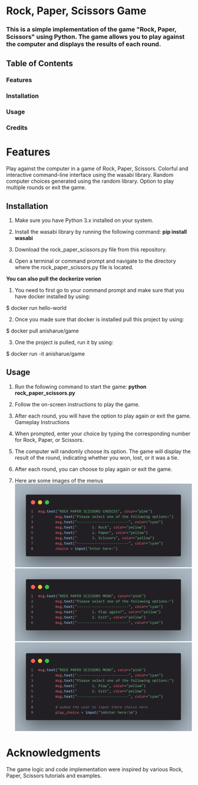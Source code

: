 # Rock, Paper, Scissors Game
### This is a simple implementation of the game "Rock, Paper, Scissors" using Python. The game allows you to play against the computer and displays the results of each round.

## Table of Contents
### Features
### Installation
### Usage
### Credits


# Features

Play against the computer in a game of Rock, Paper, Scissors.
Colorful and interactive command-line interface using the wasabi library.
Random computer choices generated using the random library.
Option to play multiple rounds or exit the game.

## Installation

1. Make sure you have Python 3.x installed on your system.
 
2. Install the wasabi library by running the following command:
**pip install wasabi**

3. Download the rock_paper_scissors.py file from this repository.

4. Open a terminal or command prompt and navigate to the directory where the rock_paper_scissors.py file is located.

**You can also pull the dockerize verion**

1. You need to first go to your command prompt and make sure that you have docker installed by using:

$ docker run hello-world 

2. Once you made sure that docker is installed pull this project by using:

$ docker pull anisharue/game

3. One the project is pulled, run it by using:

$ docker run -it anisharue/game



## Usage

1. Run the following command to start the game:
**python rock_paper_scissors.py**

2. Follow the on-screen instructions to play the game.

3. After each round, you will have the option to play again or exit the game.
Gameplay Instructions

3. When prompted, enter your choice by typing the corresponding number for Rock, Paper, or Scissors.

4. The computer will randomly choose its option.
The game will display the result of the round, indicating whether you won, lost, or it was a tie.

5. After each round, you can choose to play again or exit the game.

6. Here are some images of the menus
 ![GitHub Logo](/images/img1.png)
 ![GitHub Logo](/images/img2.png)
 ![GitHub Logo](/images/img3.png)

# Acknowledgments
The game logic and code implementation were inspired by various Rock, Paper, Scissors tutorials and examples.
